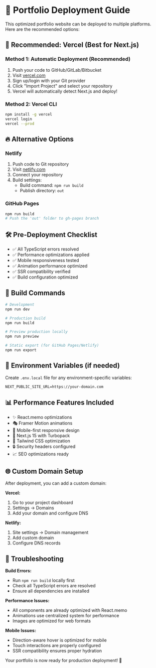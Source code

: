 # 🚀 Portfolio Deployment Guide

This optimized portfolio website can be deployed to multiple platforms. Here are the recommended options:

## 🌟 Recommended: Vercel (Best for Next.js)

### Method 1: Automatic Deployment (Recommended)
1. Push your code to GitHub/GitLab/Bitbucket
2. Visit [vercel.com](https://vercel.com)
3. Sign up/login with your Git provider
4. Click "Import Project" and select your repository
5. Vercel will automatically detect Next.js and deploy!

### Method 2: Vercel CLI
```bash
npm install -g vercel
vercel login
vercel --prod
```

## 🔥 Alternative Options

### Netlify
1. Push code to Git repository
2. Visit [netlify.com](https://netlify.com)
3. Connect your repository
4. Build settings:
   - Build command: `npm run build`
   - Publish directory: `out`

### GitHub Pages
```bash
npm run build
# Push the 'out' folder to gh-pages branch
```

## 🛠️ Pre-Deployment Checklist

- ✅ All TypeScript errors resolved
- ✅ Performance optimizations applied
- ✅ Mobile responsiveness tested
- ✅ Animation performance optimized
- ✅ SSR compatibility verified
- ✅ Build configuration optimized

## 🎯 Build Commands

```bash
# Development
npm run dev

# Production build
npm run build

# Preview production locally
npm run preview

# Static export (for GitHub Pages/Netlify)
npm run export
```

## 🔧 Environment Variables (if needed)

Create `.env.local` file for any environment-specific variables:
```env
NEXT_PUBLIC_SITE_URL=https://your-domain.com
```

## 📊 Performance Features Included

- ✨ React.memo optimizations
- 🎭 Framer Motion animations
- 📱 Mobile-first responsive design
- 🚀 Next.js 15 with Turbopack
- 🎨 Tailwind CSS optimization
- 🔒 Security headers configured
- 📈 SEO optimizations ready

## 🌐 Custom Domain Setup

After deployment, you can add a custom domain:

**Vercel:**
1. Go to your project dashboard
2. Settings → Domains
3. Add your domain and configure DNS

**Netlify:**
1. Site settings → Domain management
2. Add custom domain
3. Configure DNS records

## 🚨 Troubleshooting

**Build Errors:**
- Run `npm run build` locally first
- Check all TypeScript errors are resolved
- Ensure all dependencies are installed

**Performance Issues:**
- All components are already optimized with React.memo
- Animations use centralized system for performance
- Images are optimized for web formats

**Mobile Issues:**
- Direction-aware hover is optimized for mobile
- Touch interactions are properly configured
- SSR compatibility ensures proper hydration

Your portfolio is now ready for production deployment! 🎉
